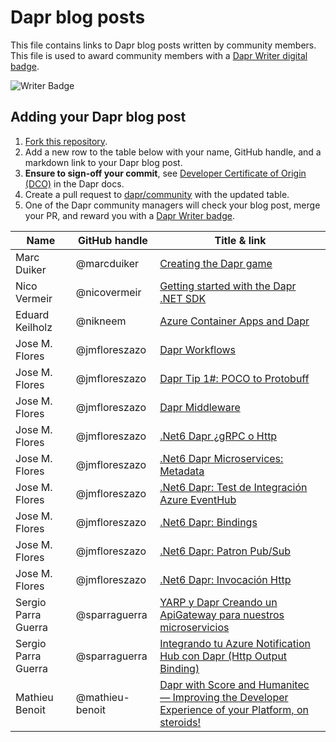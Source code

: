 # Dapr blog posts

This file contains links to Dapr blog posts written by community members. This file is used to award community members with a [Dapr Writer digital badge](https://www.holopin.io/sticker/clt3emu6c189400fjtk3prlisi).

![Writer Badge](../images/dapr-writer-badge.png)

## Adding your Dapr blog post

1. [Fork this repository](https://github.com/dapr/community/fork).
2. Add a new row to the table below with your name, GitHub handle, and a markdown link to your Dapr blog post.
3. **Ensure to sign-off your commit**, see [Developer Certificate of Origin (DCO)](https://docs.dapr.io/contributing/contributing-overview/#developer-certificate-of-origin-signing-your-work) in the Dapr docs.
4. Create a pull request to [dapr/community](https://github.com/dapr/community) with the updated table.
5. One of the Dapr community managers will check your blog post, merge your PR, and reward you with a [Dapr Writer badge](https://www.holopin.io/sticker/clt3emu6c189400fjtk3prlisi).

| Name            | GitHub handle | Title & link                                                                                                          |
| --------------- | ------------- | --------------------------------------------------------------------------------------------------------------------- |
| Marc Duiker     | @marcduiker   | [Creating the Dapr game](https://marcduiker.dev/articles/dapr-game)                                                   |
| Nico Vermeir    | @nicovermeir  | [Getting started with the Dapr .NET SDK](https://nicovermeir.be/dapr/2024/04/03/dapr-dotnet-sdk-getting-started.html) |
| Eduard Keilholz | @nikneem      | [Azure Container Apps and Dapr](https://hexmaster.nl/posts/azure-container-apps-and-dapr/)                            |
| Jose M. Flores  | @jmfloreszazo | [Dapr Workflows](https://jmfloreszazo.com/dapr-workflows/)                                                            |
| Jose M. Flores  | @jmfloreszazo | [Dapr Tip 1#: POCO to Protobuff](https://jmfloreszazo.com/dapr-tip-1-poco-to-protobuff/)                              |
| Jose M. Flores  | @jmfloreszazo | [Dapr Middleware](https://jmfloreszazo.com/net-6-dapr-middlewares/)                                                   |
| Jose M. Flores  | @jmfloreszazo | [.Net6 Dapr ¿gRPC o Http](https://jmfloreszazo.com/net-6-dapr-grpc-o-http/)                                           |
| Jose M. Flores  | @jmfloreszazo | [.Net6 Dapr Microservices: Metadata](https://jmfloreszazo.com/net-6-dapr-microservices-metadata/)                     |
| Jose M. Flores  | @jmfloreszazo | [.Net6 Dapr: Test de Integración Azure EventHub](https://jmfloreszazo.com/net-6-dapr-test-de-integracion-azure-eventhub/) |
| Jose M. Flores  | @jmfloreszazo | [.Net6 Dapr: Bindings](https://jmfloreszazo.com/net_dapr_microservices_bindings/)                                     |
| Jose M. Flores  | @jmfloreszazo | [.Net6 Dapr: Patron Pub/Sub](https://jmfloreszazo.com/net-6-dapr-microservices-con-patron-pub-sub/)                   |
| Jose M. Flores  | @jmfloreszazo | [.Net6 Dapr: Invocación Http](https://jmfloreszazo.com/net-6-dapr-microservices-con-invocacion-http/)                 |
| Sergio Parra Guerra  | @sparraguerra | [YARP y Dapr Creando un ApiGateway para nuestros microservicios](https://www.compartimoss.com/revistas/numero-55/yarp-y-dapr-creando-un-apigateway-para-nuestros-microservicios/) |
| Sergio Parra Guerra  | @sparraguerra | [Integrando tu Azure Notification Hub con Dapr (Http Output Binding)](https://www.compartimoss.com/revistas/numero-56/integrando-tu-azure-notification-hub-con-dapr/) |
| Mathieu Benoit  | @mathieu-benoit | [Dapr with Score and Humanitec — Improving the Developer Experience of your Platform, on steroids!](https://medium.com/@mabenoit/dapr-with-score-and-humanitec-developer-experience-with-your-platform-on-steroids-a848f2de0a5a) |
